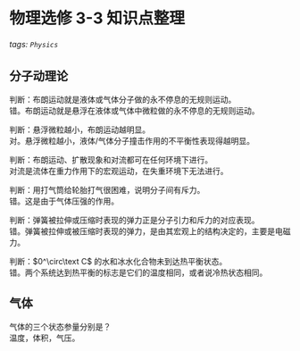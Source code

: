 # 物理选修 3-3 知识点整理

###### tags: `Physics`

## 分子动理论

判断：布朗运动就是液体或气体分子做的永不停息的无规则运动。  
错。布朗运动就是悬浮在液体或气体中微粒做的永不停息的无规则运动。

判断：悬浮微粒越小，布朗运动越明显。  
对。悬浮微粒越小，液体/气体分子撞击作用的不平衡性表现得越明显。

判断：布朗运动、扩散现象和对流都可在任何环境下进行。  
对流是流体在重力作用下的宏观运动，在失重环境下无法进行。

判断：用打气筒给轮胎打气很困难，说明分子间有斥力。  
错。这是由于气体压强的作用。

判断：弹簧被拉伸或压缩时表现的弹力正是分子引力和斥力的对应表现。  
错。弹簧被拉伸或被压缩时表现的弹力，是由其宏观上的结构决定的，主要是电磁力。

判断：$0^\circ\text C$ 的水和冰水化合物未到达热平衡状态。  
错。两个系统达到热平衡的标志是它们的温度相同，或者说冷热状态相同。

## 气体

气体的三个状态参量分别是？  
温度，体积，气压。
